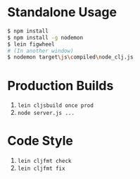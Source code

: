 # Standalone Usage

```bash
$ npm install
$ npm install -g nodemon
$ lein figwheel
# (In another window)
$ nodemon target\js\compiled\node_clj.js
```

# Production Builds
1. `lein cljsbuild once prod`
2. `node server.js ...`

# Code Style
1. `lein cljfmt check`
2. `lein cljfmt fix` 
